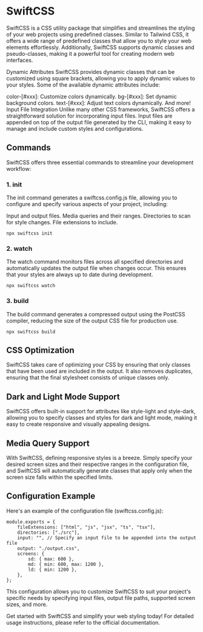 # SwiftCSS
SwiftCSS is a CSS utility package that simplifies and streamlines the styling of your web projects using predefined classes. Similar to Tailwind CSS, it offers a wide range of predefined classes that allow you to style your web elements effortlessly. Additionally, SwiftCSS supports dynamic classes and pseudo-classes, making it a powerful tool for creating modern web interfaces.

Dynamic Attributes
SwiftCSS provides dynamic classes that can be customized using square brackets, allowing you to apply dynamic values to your styles. Some of the available dynamic attributes include:

color-[#xxx]: Customize colors dynamically.
bg-[#xxx]: Set dynamic background colors.
text-[#xxx]: Adjust text colors dynamically.
And more!
Input File Integration
Unlike many other CSS frameworks, SwiftCSS offers a straightforward solution for incorporating input files. Input files are appended on top of the output file generated by the CLI, making it easy to manage and include custom styles and configurations.

## Commands
SwiftCSS offers three essential commands to streamline your development workflow:

### 1. init
The init command generates a swiftcss.config.js file, allowing you to configure and specify various aspects of your project, including:

Input and output files.
Media queries and their ranges.
Directories to scan for style changes.
File extensions to include.

```
npx swiftcss init
```

### 2. watch
The watch command monitors files across all specified directories and automatically updates the output file when changes occur. This ensures that your styles are always up to date during development.
```
npx swiftcss watch
```

### 3. build
The build command generates a compressed output using the PostCSS compiler, reducing the size of the output CSS file for production use.
```
npx swiftcss build
```

## CSS Optimization
SwiftCSS takes care of optimizing your CSS by ensuring that only classes that have been used are included in the output. It also removes duplicates, ensuring that the final stylesheet consists of unique classes only.

## Dark and Light Mode Support
SwiftCSS offers built-in support for attributes like style-light and style-dark, allowing you to specify classes and styles for dark and light mode, making it easy to create responsive and visually appealing designs.

## Media Query Support
With SwiftCSS, defining responsive styles is a breeze. Simply specify your desired screen sizes and their respective ranges in the configuration file, and SwiftCSS will automatically generate classes that apply only when the screen size falls within the specified limits.

## Configuration Example
Here's an example of the configuration file (swiftcss.config.js):
```
module.exports = {
    fileExtensions: ["html", "js", "jsx", "ts", "tsx"],
    directories: ["./src"],
    input: "", // Specify an input file to be appended into the output file
    output: "./output.css",
    screens: {
        sd: { max: 600 },
        md: { min: 600, max: 1200 },
        ld: { min: 1200 },
    },
};
```

This configuration allows you to customize SwiftCSS to suit your project's specific needs by specifying input files, output file paths, supported screen sizes, and more.

Get started with SwiftCSS and simplify your web styling today! For detailed usage instructions, please refer to the official documentation.
